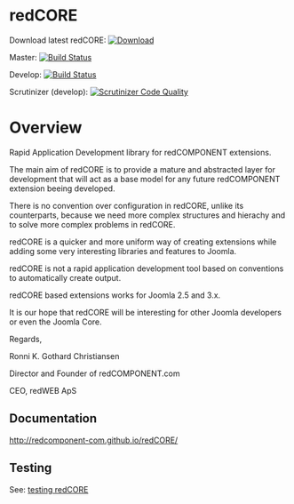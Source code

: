 redCORE
======

Download latest redCORE: [![Download](https://img.shields.io/badge/Download-stable-brightgreen.svg)](https://github.com/redCOMPONENT-COM/redCORE/releases/latest)

Master: [![Build Status](https://travis-ci.org/redCOMPONENT-COM/redCORE.svg?branch=master)](https://travis-ci.org/redCOMPONENT-COM/redCORE)

Develop: [![Build Status](https://travis-ci.org/redCOMPONENT-COM/redCORE.svg?branch=develop)](https://travis-ci.org/redCOMPONENT-COM/redCORE)

Scrutinizer (develop): [![Scrutinizer Code Quality](https://scrutinizer-ci.com/g/redCOMPONENT-COM/redCORE/badges/quality-score.png?b=develop)](https://scrutinizer-ci.com/g/redCOMPONENT-COM/redCORE/?branch=develop)



# Overview

Rapid Application Development library for redCOMPONENT extensions.

The main aim of redCORE is to provide a mature and abstracted layer for development that will act as a base model for any future redCOMPONENT extension beeing developed.

There is no convention over configuration in redCORE, unlike its counterparts, because we need more complex structures and hierachy and to solve more complex problems in redCORE.

redCORE is a quicker and more uniform way of creating extensions while adding some very interesting libraries and features to Joomla.

redCORE is not a rapid application development tool based on conventions to automatically create output.

redCORE based extensions works for Joomla 2.5 and 3.x.

It is our hope that redCORE will be interesting for other Joomla developers or even the Joomla Core.

Regards,

Ronni K. Gothard Christiansen

Director and Founder of redCOMPONENT.com

CEO, redWEB ApS

## Documentation

http://redcomponent-com.github.io/redCORE/

## Testing
See: [testing redCORE](./tests/README.md)
